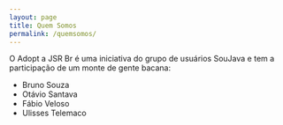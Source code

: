 ```yaml
---
layout: page
title: Quem Somos
permalink: /quemsomos/
---
```


O Adopt a JSR Br é uma iniciativa do grupo de usuários SouJava e tem a participação de um monte de gente bacana:

- Bruno Souza
- Otávio Santava
- Fábio Veloso
- Ulisses Telemaco